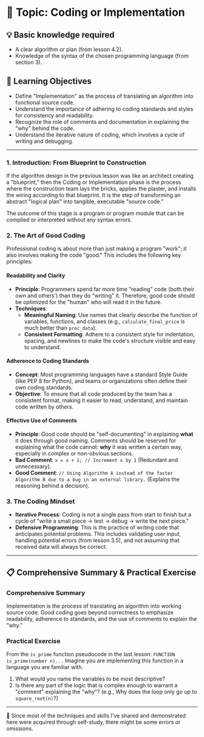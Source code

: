 # 📖 Topic: Coding or Implementation

## 💡 Basic knowledge required

- A clear algorithm or plan (from lesson 4.2).
- Knowledge of the syntax of the chosen programming language (from section 3).

## 🎯 Learning Objectives

- Define "Implementation" as the process of translating an algorithm into functional source code.
- Understand the importance of adhering to coding standards and styles for consistency and readability.
- Recognize the role of comments and documentation in explaining the "why" behind the code.
- Understand the iterative nature of coding, which involves a cycle of writing and debugging.

---

### 1. Introduction: From Blueprint to Construction

If the algorithm design in the previous lesson was like an architect creating a "blueprint," then the Coding or Implementation phase is the process where the construction team lays the bricks, applies the plaster, and installs the wiring according to that blueprint. It is the step of transforming an abstract "logical plan" into tangible, executable "source code."

The outcome of this stage is a program or program module that can be compiled or interpreted without any syntax errors.

### 2. The Art of Good Coding

Professional coding is about more than just making a program "work"; it also involves making the code "good." This includes the following key principles:

#### Readability and Clarity

- **Principle**: Programmers spend far more time "reading" code (both their own and others') than they do "writing" it. Therefore, good code should be optimized for the "human" who will read it in the future.
- **Techniques**:
    - **Meaningful Naming**: Use names that clearly describe the function of variables, functions, and classes (e.g., `calculate_final_price` is much better than `proc_data`).
    - **Consistent Formatting**: Adhere to a consistent style for indentation, spacing, and newlines to make the code's structure visible and easy to understand.

#### Adherence to Coding Standards

- **Concept**: Most programming languages have a standard Style Guide (like PEP 8 for Python), and teams or organizations often define their own coding standards.
- **Objective**: To ensure that all code produced by the team has a consistent format, making it easier to read, understand, and maintain code written by others.

#### Effective Use of Comments

- **Principle**: Good code should be "self-documenting" in explaining **what** it does through good naming. Comments should be reserved for explaining what the code cannot: **why** it was written a certain way, especially in complex or non-obvious sections.
- **Bad Comment**: `x = x + 1; // Increment x by 1` (Redundant and unnecessary).
- **Good Comment**: `// Using Algorithm A instead of the faster Algorithm B due to a bug in an external library.` (Explains the reasoning behind a decision).

### 3. The Coding Mindset

- **Iterative Process**: Coding is not a single pass from start to finish but a cycle of "write a small piece -> test -> debug -> write the next piece."
- **Defensive Programming**: This is the practice of writing code that anticipates potential problems. This includes validating user input, handling potential errors (from lesson 3.5), and not assuming that received data will always be correct.

---

## 📋 Comprehensive Summary & Practical Exercise

### Comprehensive Summary

Implementation is the process of translating an algorithm into working source code. Good coding goes beyond correctness to emphasize readability, adherence to standards, and the use of comments to explain the "why."

### Practical Exercise

From the `is_prime` function pseudocode in the last lesson: `FUNCTION is_prime(number n)...`
Imagine you are implementing this function in a language you are familiar with.
1.  What would you name the variables to be most descriptive?
2.  Is there any part of the logic that is complex enough to warrant a "comment" explaining the "why"? (e.g., Why does the loop only go up to `square_root(n)`?)

---

📍 Since most of the techniques and skills I've shared and demonstrated here were acquired through self-study, there might be some errors or omissions.
